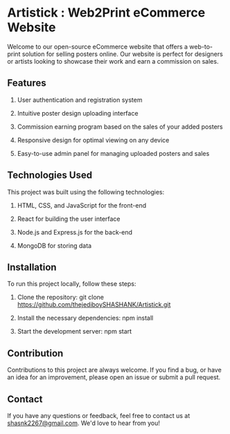 
# Artistick : Web2Print eCommerce Website

Welcome to our open-source eCommerce website that offers a web-to-print solution for selling posters online. Our website is perfect for designers or artists looking to showcase their work and earn a commission on sales.

## Features
1) User authentication and registration system

2) Intuitive poster design uploading interface

2) Commission earning program based on the sales of your added posters

3) Responsive design for optimal viewing on any device

4) Easy-to-use admin panel for managing uploaded posters and sales


## Technologies Used

This project was built using the following technologies:

1) HTML, CSS, and JavaScript for the front-end

2) React for building the user interface

3) Node.js and Express.js for the back-end

4) MongoDB for storing data


## Installation

To run this project locally, follow these steps:

1) Clone the repository: git clone https://github.com/thejediboySHASHANK/Artistick.git

2) Install the necessary dependencies: npm install

3) Start the development server: npm start

## Contribution 

Contributions to this project are always welcome. If you find a bug, or have an idea for an improvement, please open an issue or submit a pull request.

## Contact 

If you have any questions or feedback, feel free to contact us at shasnk2267@gmail.com. We'd love to hear from you!
